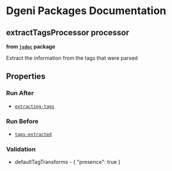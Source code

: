 # Dgeni Packages Documentation


## extractTagsProcessor processor 
**from <a href="../../jsdoc.md"><code>jsdoc</code></a> package**

Extract the information from the tags that were parsed

## Properties


### Run After


* <a href="extracting-tags.md"><code>extracting-tags</code></a>




### Run Before


* <a href="tags-extracted.md"><code>tags-extracted</code></a>




### Validation


* defaultTagTransforms - {
  "presence": true
}


